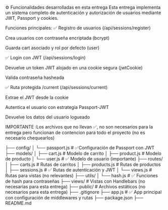 ⚙️ Funcionalidades desarrolladas en esta entrega
Esta entrega implementa un sistema completo de autenticación y autorización de usuarios mediante JWT, Passport y cookies.

Funciones principales:
✅ Registro de usuarios (/api/sessions/register)

Crea usuarios con contraseña encriptada (bcrypt)

Guarda cart asociado y rol por defecto (user)

✅ Login con JWT (/api/sessions/login)

Devuelve un token JWT alojado en una cookie segura (jwtCookie)

Valida contraseña hasheada

✅ Ruta protegida /current (/api/sessions/current)

Extrae el JWT desde la cookie

Autentica el usuario con estrategia Passport-JWT

Devuelve los datos del usuario logueado


IMPORTANTE :Los archivos que no llevan ✅, no son necesarios para la entrega pero funcionan de contencion para todo el proyecto (no es necesario chequearlos)
 
 
├── config/
│   └── passport.js               # ✅Configuración de Passport con JWT
├── models/
│   ├── cart.js                   # Modelo de carrito
│   ├── product.js                # Modelo de producto
│   └── user.js                   # ✅ Modelo de usuario (importante)
├── routes/
│   ├── carts.js                  # Rutas de carritos
│   ├── products.js               # Rutas de productos
│   ├── sessions.js               # ✅ Rutas de autenticación y JWT
│   └── views.js                  # Rutas para vistas (no relevantes)
├── utils/
│   └── hash.js                   # ✅ Funciones de hash para contraseñas
├── views/                        # Vistas con Handlebars (no necesarias para esta entrega)
├── public/                       # Archivos estáticos (no necesarios para esta entrega)
├── .gitignore
├── app.js                        # ✅ App principal con configuración de middlewares y rutas
├── package.json
├── README.md